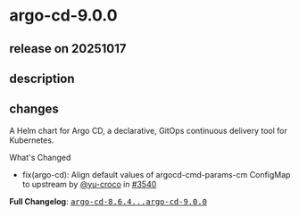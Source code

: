 # argo-cd-9.0.0

## release on 20251017
## description
## changes
A Helm chart for Argo CD, a declarative, GitOps continuous delivery tool for Kubernetes.

What's Changed

* fix(argo-cd): Align default values of argocd-cmd-params-cm ConfigMap to upstream by <a class="user-mention notranslate" data-hovercard-type="user" data-hovercard-url="/users/yu-croco/hovercard" data-octo-click="hovercard-link-click" data-octo-dimensions="link_type:self" href="https://github.com/yu-croco">@yu-croco</a> in <a class="issue-link js-issue-link" data-error-text="Failed to load title" data-id="3525577806" data-permission-text="Title is private" data-url="https://github.com/argoproj/argo-helm/issues/3540" data-hovercard-type="pull_request" data-hovercard-url="/argoproj/argo-helm/pull/3540/hovercard" href="https://github.com/argoproj/argo-helm/pull/3540">#3540</a>

<strong>Full Changelog</strong>: <a class="commit-link" href="https://github.com/argoproj/argo-helm/compare/argo-cd-8.6.4...argo-cd-9.0.0"><tt>argo-cd-8.6.4...argo-cd-9.0.0</tt></a>

